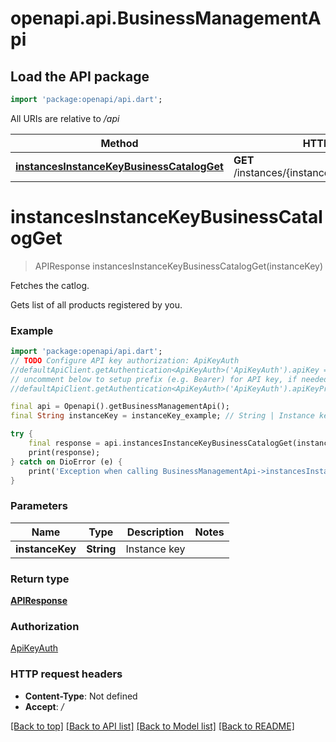 # openapi.api.BusinessManagementApi

## Load the API package
```dart
import 'package:openapi/api.dart';
```

All URIs are relative to */api*

Method | HTTP request | Description
------------- | ------------- | -------------
[**instancesInstanceKeyBusinessCatalogGet**](BusinessManagementApi.md#instancesinstancekeybusinesscatalogget) | **GET** /instances/{instance_key}/business/catalog | Fetches the catlog.


# **instancesInstanceKeyBusinessCatalogGet**
> APIResponse instancesInstanceKeyBusinessCatalogGet(instanceKey)

Fetches the catlog.

Gets list of all products registered by you.

### Example
```dart
import 'package:openapi/api.dart';
// TODO Configure API key authorization: ApiKeyAuth
//defaultApiClient.getAuthentication<ApiKeyAuth>('ApiKeyAuth').apiKey = 'YOUR_API_KEY';
// uncomment below to setup prefix (e.g. Bearer) for API key, if needed
//defaultApiClient.getAuthentication<ApiKeyAuth>('ApiKeyAuth').apiKeyPrefix = 'Bearer';

final api = Openapi().getBusinessManagementApi();
final String instanceKey = instanceKey_example; // String | Instance key

try {
    final response = api.instancesInstanceKeyBusinessCatalogGet(instanceKey);
    print(response);
} catch on DioError (e) {
    print('Exception when calling BusinessManagementApi->instancesInstanceKeyBusinessCatalogGet: $e\n');
}
```

### Parameters

Name | Type | Description  | Notes
------------- | ------------- | ------------- | -------------
 **instanceKey** | **String**| Instance key | 

### Return type

[**APIResponse**](APIResponse.md)

### Authorization

[ApiKeyAuth](../README.md#ApiKeyAuth)

### HTTP request headers

 - **Content-Type**: Not defined
 - **Accept**: */*

[[Back to top]](#) [[Back to API list]](../README.md#documentation-for-api-endpoints) [[Back to Model list]](../README.md#documentation-for-models) [[Back to README]](../README.md)

